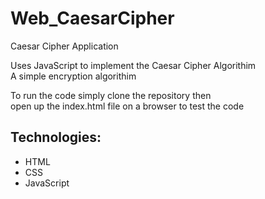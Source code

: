 # Web_CaesarCipher
Caesar Cipher Application 

Uses JavaScript to implement the Caesar Cipher Algorithim   
A simple encryption algorithim

To run the code simply clone the repository then  
open up the index.html file on a browser to test the code

## Technologies:
* HTML
* CSS
* JavaScript

